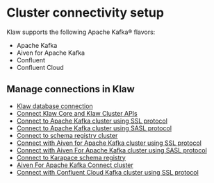 # Cluster connectivity setup

Klaw supports the following Apache Kafka® flavors:

- Apache Kafka
- Aiven for Apache Kafka
- Confluent
- Confluent Cloud

## Manage connections in Klaw

- [Klaw database connection](klaw-db-connection.md)
- [Connect Klaw Core and Klaw Cluster APIs](klaw-core-with-clusterapi.md)
- [Connect to Apache Kafka cluster using SSL protocol](kafka-cluster-ssl-protocol.md)
- [Connect to Apache Kafka cluster using SASL protocol](kafka-cluster-sasl-protocol.md)
- [Connect to schema registry cluster](sr-cluster-ssl-protocol.md)
- [Connect with Aiven for Apache Kafka cluster using SSL protocol](aiven-kafka-cluster-ssl-protocol.md)
- [Connect with Aiven For Apache Kafka cluster using SASL protocol](aiven-kafka-cluster-sasl-protocol.md)
- [Connect to Karapace schema registry](aiven-karapace-cluster-ssl-protocol.md)
- [Aiven For Apache Kafka Connect cluster](aiven-kafka-connect-cluster-ssl-protocol.md)
- [Connect with Confluent Cloud Kafka cluster using SSL protocol](confluent-cloud-kafka-cluster-ssl-protocol.md)
